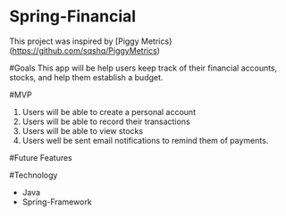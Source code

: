 # Spring-Financial
This project was inspired by [Piggy Metrics} (https://github.com/sqshq/PiggyMetrics) 

#Goals 
This app will be help users keep track of their financial accounts, stocks, and help them establish a budget. 

#MVP
1. Users will be able to create a personal account
2. Users will be able to record their transactions 
3. Users will be able to view stocks 
4. Users well be sent email notifications to remind them of payments. 

#Future Features 


#Technology
* Java
* Spring-Framework

